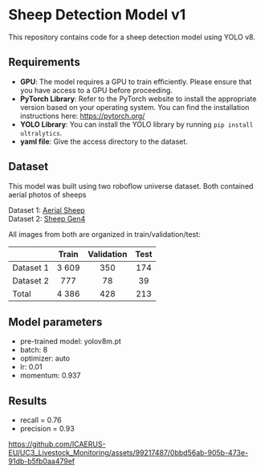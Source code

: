 # Sheep Detection Model v1

This repository contains code for a sheep detection model using YOLO v8. <br>

## Requirements

- **GPU**: The model requires a GPU to train efficiently. Please ensure that you have access to a GPU before proceeding. <br>
- **PyTorch Library**: Refer to the PyTorch website to install the appropriate version based on your operating system. You can find the installation instructions here: <https://pytorch.org/> <br>
- **YOLO Library**: You can install the YOLO library by running `pip install ultralytics`.
- **yaml file**: Give the access directory to the dataset.

## Dataset
This model was built using two roboflow universe dataset. Both contained aerial photos of sheeps 

<!-- 
référence /citation git ?
 -->
 Dataset 1: [Aerial Sheep](https://universe.roboflow.com/riis/aerial-sheep/dataset/1) <br>
 Dataset 2: [Sheep Gen4](https://universe.roboflow.com/gbes/sheep-gen4/dataset/1)

All images from both are organized in train/validation/test:

|  | Train | Validation | Test |
| --- | :---: | :---: | :---: | 
| Dataset 1 | 3 609| 350 | 174 |
| Dataset 2 | 777 | 78 | 39 |
|Total | 4 386 | 428 | 213 |

## Model parameters

- pre-trained model: yolov8m.pt
- batch: 8
- optimizer: auto
- lr: 0.01
- momentum: 0.937

## Results

- recall = 0.76
- precision = 0.93

https://github.com/ICAERUS-EU/UC3_Livestock_Monitoring/assets/99217487/0bbd56ab-905b-473e-91db-b5fb0aa479ef



<!--


-->



